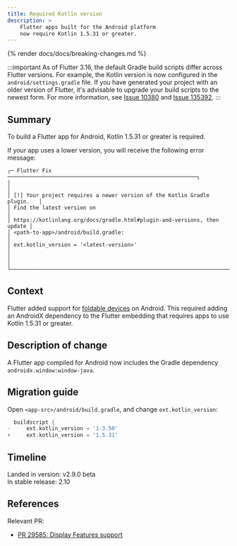 ```yaml
---
title: Required Kotlin version 
description: >
    Flutter apps built for the Android platform
    now require Kotlin 1.5.31 or greater.
---
```


{% render docs/docs/breaking-changes.md %}

:::important
As of Flutter 3.16, the default Gradle build scripts differ across
Flutter versions. For example, the Kotlin version is now
configured in the `android/settings.gradle` file.
If you have generated your project with
an older version of Flutter, it's advisable to upgrade
your build scripts to the newest form. For more information,
see [Issue 10380][] and [Issue 135392].
:::

[Issue 10380]:  {{site.github}}/flutter/website/issues/10380
[Issue 135392]: {{site.github}}/flutter/flutter/issues/135392

## Summary

To build a Flutter app for Android, Kotlin 1.5.31 or greater is required.

If your app uses a lower version,
you will receive the following error message:

```plaintext noHighlight
┌─ Flutter Fix ────────────────────────────────────────────────────────────┐
│                                                                          │
│ [!] Your project requires a newer version of the Kotlin Gradle plugin.   │
│ Find the latest version on                                               │
│ https://kotlinlang.org/docs/gradle.html#plugin-and-versions, then update │
│ <path-to-app>/android/build.gradle:                                      │
│ ext.kotlin_version = '<latest-version>'                                  │
│                                                                          │
└──────────────────────────────────────────────────────────────────────────┘
```

## Context

Flutter added support for [foldable devices][1] on Android.
This required adding an AndroidX dependency to the Flutter embedding that
requires apps to use Kotlin 1.5.31 or greater.

## Description of change

A Flutter app compiled for Android now includes the Gradle dependency
`androidx.window:window-java`.

## Migration guide

Open `<app-src>/android/build.gradle`, and change `ext.kotlin_version`:

```groovy diff
  buildscript {
-     ext.kotlin_version = '1.3.50'
+     ext.kotlin_version = '1.5.31'
```

## Timeline

Landed in version: v2.9.0 beta<br>
In stable release: 2.10

## References

Relevant PR:

* [PR 29585: Display Features support][]


[PR 29585: Display Features support]: {{site.repo.engine}}/pull/29585

[1]: {{site.android-dev}}/guide/topics/large-screens/learn-about-foldables
